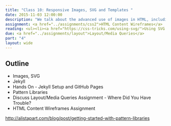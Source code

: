 ```yaml
---
title: "Class 10: Responsive Images, SVG and Templates "
date: 2015-11-03 12:00:00
description: "We talk about the advanced use of images in HTML, including responsive images and SVG.  We'll also talk about pattern libraries and templating using GitHub Pages and Jekyll.  We'll set up Jekyll in class."
assignment: <a href="../assignments/css2">HTML Content Wireframes</a>
reading: <ul><li><a href="https://css-tricks.com/using-svg/">Using SVG by Chris Coyier</a></li><li><a href="http://alistapart.com/blog/post/getting-started-with-pattern-libraries">Getting Started with Pattern Libraries by Anna Debenham</a></li><li><a href="http://www.smashingmagazine.com/2014/05/responsive-images-done-right-guide-picture-srcset/">Responsive Images Done Right by Eric Portis</a></li><li><a href="https://24ways.org/2013/get-started-with-github-pages/">Getting Started With GitHub Pages</a></li><li><a href="http://alistapart.com/article/mo-pixels-mo-problems">Mo' Pixels Mo' Problems</a></li></ul>
due: <a href="../assignments/layout">Layout/Media Queries</a>
part: "4"
layout: wide
---
```


## Outline

* Images, SVG
* Jekyll
* Hands On - Jekyll Setup and GitHub Pages
* Pattern Libraries
* Discuss Layout/Media Queries Assignment - Where Did You Have Trouble?
* HTML Content Wireframes Assignment

http://alistapart.com/blog/post/getting-started-with-pattern-libraries